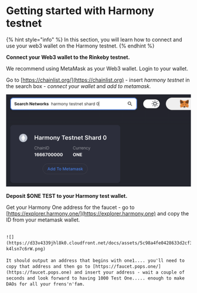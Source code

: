 # Getting started with Harmony testnet

{% hint style="info" %}
In this section, you will learn how to connect and use your web3 wallet on the Harmony testnet.
{% endhint %}

**Connect your Web3 wallet to the Rinkeby testnet.**

We recommend using MetaMask as your Web3 wallet. Login to your wallet.&#x20;

Go to [https://chainlist.org/](https://chainlist.org) - insert _harmony testnet_ in the search box - _connect your wallet_ and _add to metamask._ &#x20;

![](<../../../.gitbook/assets/Schermata 2022-01-26 alle 23.28.07.png>)

**Deposit $ONE TEST to your Harmony test wallet.**

Get your Harmony One address for the faucet - go to [https://explorer.harmony.one/](https://explorer.harmony.one) and copy the ID from your metamask wallet.

~~~~

![](https://d33v4339jhl8k0.cloudfront.net/docs/assets/5c98a4fe0428633d2cf3fcf7/images/61db0984d268f00e10386d30/file-k4lsn7c6rW.png)

It should output an address that begins with one1.... you'll need to copy that address and then go to [https://faucet.pops.one/](https://faucet.pops.one) and insert your address - wait a couple of seconds and look forward to having 1000 Test One..... enough to make DAOs for all your frens'n'fam.
